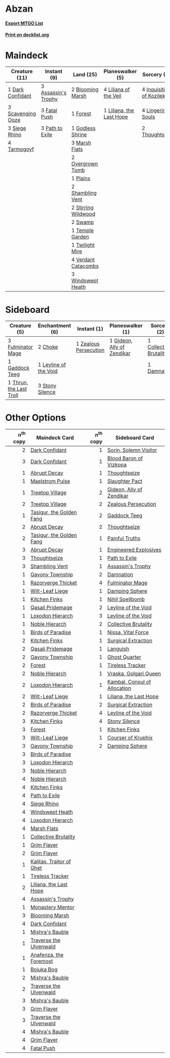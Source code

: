 # Abzan

#### [Export MTGO List](../collection/Abzan/Abzan.txt)
#### [Print on decklist.org](http://decklist.org/?deckmain=3%09Assassin's%20Trophy%0A2%09Blooming%20Marsh%0A1%09Dark%20Confidant%0A3%09Fatal%20Push%0A1%09Forest%0A1%09Godless%20Shrine%0A4%09Inquisition%20of%20Kozilek%0A4%09Liliana%20of%20the%20Veil%0A1%09Liliana,%20the%20Last%20Hope%0A4%09Lingering%20Souls%0A3%09Marsh%20Flats%0A2%09Overgrown%20Tomb%0A3%09Path%20to%20Exile%0A1%09Plains%0A3%09Scavenging%20Ooze%0A2%09Shambling%20Vent%0A3%09Siege%20Rhino%0A2%09Stirring%20Wildwood%0A2%09Swamp%0A4%09Tarmogoyf%0A1%09Temple%20Garden%0A2%09Thoughtseize%0A1%09Twilight%20Mire%0A4%09Verdant%20Catacombs%0A3%09Windswept%20Heath&deckside=2%09Choke%0A1%09Collective%20Brutality%0A1%09Damnation%0A3%09Fulminator%20Mage%0A1%09Gaddock%20Teeg%0A1%09Gideon,%20Ally%20of%20Zendikar%0A1%09Leyline%20of%20the%20Void%0A3%09Stony%20Silence%0A1%09Thrun,%20the%20Last%20Troll%0A1%09Zealous%20Persecution)
# Maindeck

|                                       Creature (11)                                        |                                         Instant (9)                                          |                                          Land (25)                                           |                                         Planeswalker (5)                                          |                                           Sorcery (10)                                            |
|--------------------------------------------------------------------------------------------|----------------------------------------------------------------------------------------------|----------------------------------------------------------------------------------------------|---------------------------------------------------------------------------------------------------|---------------------------------------------------------------------------------------------------|
|1 [Dark Confidant](http://gatherer.wizards.com/Pages/Card/Details.aspx?multiverseid=397731) |3 [Assassin's Trophy](http://gatherer.wizards.com/Pages/Card/Details.aspx?multiverseid=452902)|2 [Blooming Marsh](http://gatherer.wizards.com/Pages/Card/Details.aspx?multiverseid=417816)   |4 [Liliana of the Veil](http://gatherer.wizards.com/Pages/Card/Details.aspx?multiverseid=235597)   |4 [Inquisition of Kozilek](http://gatherer.wizards.com/Pages/Card/Details.aspx?multiverseid=416897)|
|3 [Scavenging Ooze](http://gatherer.wizards.com/Pages/Card/Details.aspx?multiverseid=420783)|3 [Fatal Push](http://gatherer.wizards.com/Pages/Card/Details.aspx?multiverseid=423724)       |1 [Forest](http://gatherer.wizards.com/Pages/Card/Details.aspx?multiverseid=129559)           |1 [Liliana, the Last Hope](http://gatherer.wizards.com/Pages/Card/Details.aspx?multiverseid=414388)|4 [Lingering Souls](http://gatherer.wizards.com/Pages/Card/Details.aspx?multiverseid=368485)       |
|3 [Siege Rhino](http://gatherer.wizards.com/Pages/Card/Details.aspx?multiverseid=386666)    |3 [Path to Exile](http://gatherer.wizards.com/Pages/Card/Details.aspx?multiverseid=220511)    |1 [Godless Shrine](http://gatherer.wizards.com/Pages/Card/Details.aspx?multiverseid=405099)   |                                                                                                   |2 [Thoughtseize](http://gatherer.wizards.com/Pages/Card/Details.aspx?multiverseid=438676)          |
|4 [Tarmogoyf](http://gatherer.wizards.com/Pages/Card/Details.aspx?multiverseid=136142)      |                                                                                              |3 [Marsh Flats](http://gatherer.wizards.com/Pages/Card/Details.aspx?multiverseid=405101)      |                                                                                                   |                                                                                                   |
|                                                                                            |                                                                                              |2 [Overgrown Tomb](http://gatherer.wizards.com/Pages/Card/Details.aspx?multiverseid=405103)   |                                                                                                   |                                                                                                   |
|                                                                                            |                                                                                              |1 [Plains](http://gatherer.wizards.com/Pages/Card/Details.aspx?multiverseid=129680)           |                                                                                                   |                                                                                                   |
|                                                                                            |                                                                                              |2 [Shambling Vent](http://gatherer.wizards.com/Pages/Card/Details.aspx?multiverseid=402031)   |                                                                                                   |                                                                                                   |
|                                                                                            |                                                                                              |2 [Stirring Wildwood](http://gatherer.wizards.com/Pages/Card/Details.aspx?multiverseid=433213)|                                                                                                   |                                                                                                   |
|                                                                                            |                                                                                              |2 [Swamp](http://gatherer.wizards.com/Pages/Card/Details.aspx?multiverseid=129754)            |                                                                                                   |                                                                                                   |
|                                                                                            |                                                                                              |1 [Temple Garden](http://gatherer.wizards.com/Pages/Card/Details.aspx?multiverseid=405112)    |                                                                                                   |                                                                                                   |
|                                                                                            |                                                                                              |1 [Twilight Mire](http://gatherer.wizards.com/Pages/Card/Details.aspx?multiverseid=442237)    |                                                                                                   |                                                                                                   |
|                                                                                            |                                                                                              |4 [Verdant Catacombs](http://gatherer.wizards.com/Pages/Card/Details.aspx?multiverseid=405113)|                                                                                                   |                                                                                                   |
|                                                                                            |                                                                                              |3 [Windswept Heath](http://gatherer.wizards.com/Pages/Card/Details.aspx?multiverseid=405115)  |                                                                                                   |                                                                                                   |


# Sideboard

|                                           Creature (5)                                           |                                        Enchantment (6)                                         |                                          Instant (1)                                           |                                          Planeswalker (1)                                           |                                           Sorcery (2)                                           |
|--------------------------------------------------------------------------------------------------|------------------------------------------------------------------------------------------------|------------------------------------------------------------------------------------------------|-----------------------------------------------------------------------------------------------------|-------------------------------------------------------------------------------------------------|
|3 [Fulminator Mage](http://gatherer.wizards.com/Pages/Card/Details.aspx?multiverseid=397686)      |2 [Choke](http://gatherer.wizards.com/Pages/Card/Details.aspx?multiverseid=45431)               |1 [Zealous Persecution](http://gatherer.wizards.com/Pages/Card/Details.aspx?multiverseid=179575)|1 [Gideon, Ally of Zendikar](http://gatherer.wizards.com/Pages/Card/Details.aspx?multiverseid=401897)|1 [Collective Brutality](http://gatherer.wizards.com/Pages/Card/Details.aspx?multiverseid=414380)|
|1 [Gaddock Teeg](http://gatherer.wizards.com/Pages/Card/Details.aspx?multiverseid=140188)         |1 [Leyline of the Void](http://gatherer.wizards.com/Pages/Card/Details.aspx?multiverseid=107682)|                                                                                                |                                                                                                     |1 [Damnation](http://gatherer.wizards.com/Pages/Card/Details.aspx?multiverseid=425888)           |
|1 [Thrun, the Last Troll](http://gatherer.wizards.com/Pages/Card/Details.aspx?multiverseid=214050)|3 [Stony Silence](http://gatherer.wizards.com/Pages/Card/Details.aspx?multiverseid=247425)      |                                                                                                |                                                                                                     |                                                                                                 |


# Other Options

|*n*<sup>th</sup> copy|                                           Maindeck Card                                           |*n*<sup>th</sup> copy|                                            Sideboard Card                                             |
|--------------------:|---------------------------------------------------------------------------------------------------|--------------------:|-------------------------------------------------------------------------------------------------------|
|                    2|[Dark Confidant](http://gatherer.wizards.com/Pages/Card/Details.aspx?multiverseid=397731)          |                    1|[Sorin, Solemn Visitor](http://gatherer.wizards.com/Pages/Card/Details.aspx?multiverseid=386672)       |
|                    3|[Dark Confidant](http://gatherer.wizards.com/Pages/Card/Details.aspx?multiverseid=397731)          |                    1|[Blood Baron of Vizkopa](http://gatherer.wizards.com/Pages/Card/Details.aspx?multiverseid=433096)      |
|                    1|[Abrupt Decay](http://gatherer.wizards.com/Pages/Card/Details.aspx?multiverseid=456061)            |                    1|[Thoughtseize](http://gatherer.wizards.com/Pages/Card/Details.aspx?multiverseid=438676)                |
|                    1|[Maelstrom Pulse](http://gatherer.wizards.com/Pages/Card/Details.aspx?multiverseid=180613)         |                    1|[Slaughter Pact](http://gatherer.wizards.com/Pages/Card/Details.aspx?multiverseid=130704)              |
|                    1|[Treetop Village](http://gatherer.wizards.com/Pages/Card/Details.aspx?multiverseid=106455)         |                    2|[Gideon, Ally of Zendikar](http://gatherer.wizards.com/Pages/Card/Details.aspx?multiverseid=401897)    |
|                    2|[Treetop Village](http://gatherer.wizards.com/Pages/Card/Details.aspx?multiverseid=106455)         |                    2|[Zealous Persecution](http://gatherer.wizards.com/Pages/Card/Details.aspx?multiverseid=179575)         |
|                    1|[Tasigur, the Golden Fang](http://gatherer.wizards.com/Pages/Card/Details.aspx?multiverseid=391937)|                    2|[Gaddock Teeg](http://gatherer.wizards.com/Pages/Card/Details.aspx?multiverseid=140188)                |
|                    2|[Abrupt Decay](http://gatherer.wizards.com/Pages/Card/Details.aspx?multiverseid=456061)            |                    2|[Thoughtseize](http://gatherer.wizards.com/Pages/Card/Details.aspx?multiverseid=438676)                |
|                    2|[Tasigur, the Golden Fang](http://gatherer.wizards.com/Pages/Card/Details.aspx?multiverseid=391937)|                    1|[Painful Truths](http://gatherer.wizards.com/Pages/Card/Details.aspx?multiverseid=401981)              |
|                    3|[Abrupt Decay](http://gatherer.wizards.com/Pages/Card/Details.aspx?multiverseid=456061)            |                    1|[Engineered Explosives](http://gatherer.wizards.com/Pages/Card/Details.aspx?multiverseid=50139)        |
|                    3|[Thoughtseize](http://gatherer.wizards.com/Pages/Card/Details.aspx?multiverseid=438676)            |                    1|[Path to Exile](http://gatherer.wizards.com/Pages/Card/Details.aspx?multiverseid=220511)               |
|                    3|[Shambling Vent](http://gatherer.wizards.com/Pages/Card/Details.aspx?multiverseid=402031)          |                    1|[Assassin's Trophy](http://gatherer.wizards.com/Pages/Card/Details.aspx?multiverseid=452902)           |
|                    1|[Gavony Township](http://gatherer.wizards.com/Pages/Card/Details.aspx?multiverseid=233242)         |                    2|[Damnation](http://gatherer.wizards.com/Pages/Card/Details.aspx?multiverseid=425888)                   |
|                    1|[Razorverge Thicket](http://gatherer.wizards.com/Pages/Card/Details.aspx?multiverseid=209407)      |                    4|[Fulminator Mage](http://gatherer.wizards.com/Pages/Card/Details.aspx?multiverseid=397686)             |
|                    1|[Wilt-Leaf Liege](http://gatherer.wizards.com/Pages/Card/Details.aspx?multiverseid=397852)         |                    1|[Damping Sphere](http://gatherer.wizards.com/Pages/Card/Details.aspx?multiverseid=443101)              |
|                    1|[Kitchen Finks](http://gatherer.wizards.com/Pages/Card/Details.aspx?multiverseid=370458)           |                    1|[Nihil Spellbomb](http://gatherer.wizards.com/Pages/Card/Details.aspx?multiverseid=442215)             |
|                    1|[Qasali Pridemage](http://gatherer.wizards.com/Pages/Card/Details.aspx?multiverseid=179556)        |                    2|[Leyline of the Void](http://gatherer.wizards.com/Pages/Card/Details.aspx?multiverseid=107682)         |
|                    1|[Loxodon Hierarch](http://gatherer.wizards.com/Pages/Card/Details.aspx?multiverseid=249414)        |                    3|[Leyline of the Void](http://gatherer.wizards.com/Pages/Card/Details.aspx?multiverseid=107682)         |
|                    1|[Noble Hierarch](http://gatherer.wizards.com/Pages/Card/Details.aspx?multiverseid=179434)          |                    2|[Collective Brutality](http://gatherer.wizards.com/Pages/Card/Details.aspx?multiverseid=414380)        |
|                    1|[Birds of Paradise](http://gatherer.wizards.com/Pages/Card/Details.aspx?multiverseid=129906)       |                    1|[Nissa, Vital Force](http://gatherer.wizards.com/Pages/Card/Details.aspx?multiverseid=417736)          |
|                    2|[Kitchen Finks](http://gatherer.wizards.com/Pages/Card/Details.aspx?multiverseid=370458)           |                    1|[Surgical Extraction](http://gatherer.wizards.com/Pages/Card/Details.aspx?multiverseid=397706)         |
|                    2|[Qasali Pridemage](http://gatherer.wizards.com/Pages/Card/Details.aspx?multiverseid=179556)        |                    1|[Languish](http://gatherer.wizards.com/Pages/Card/Details.aspx?multiverseid=420731)                    |
|                    2|[Gavony Township](http://gatherer.wizards.com/Pages/Card/Details.aspx?multiverseid=233242)         |                    1|[Ghost Quarter](http://gatherer.wizards.com/Pages/Card/Details.aspx?multiverseid=389534)               |
|                    2|[Forest](http://gatherer.wizards.com/Pages/Card/Details.aspx?multiverseid=129559)                  |                    1|[Tireless Tracker](http://gatherer.wizards.com/Pages/Card/Details.aspx?multiverseid=409997)            |
|                    2|[Noble Hierarch](http://gatherer.wizards.com/Pages/Card/Details.aspx?multiverseid=179434)          |                    1|[Vraska, Golgari Queen](http://gatherer.wizards.com/Pages/Card/Details.aspx?multiverseid=452963)       |
|                    2|[Loxodon Hierarch](http://gatherer.wizards.com/Pages/Card/Details.aspx?multiverseid=249414)        |                    1|[Kambal, Consul of Allocation](http://gatherer.wizards.com/Pages/Card/Details.aspx?multiverseid=417756)|
|                    2|[Wilt-Leaf Liege](http://gatherer.wizards.com/Pages/Card/Details.aspx?multiverseid=397852)         |                    1|[Liliana, the Last Hope](http://gatherer.wizards.com/Pages/Card/Details.aspx?multiverseid=414388)      |
|                    2|[Birds of Paradise](http://gatherer.wizards.com/Pages/Card/Details.aspx?multiverseid=129906)       |                    2|[Surgical Extraction](http://gatherer.wizards.com/Pages/Card/Details.aspx?multiverseid=397706)         |
|                    2|[Razorverge Thicket](http://gatherer.wizards.com/Pages/Card/Details.aspx?multiverseid=209407)      |                    4|[Leyline of the Void](http://gatherer.wizards.com/Pages/Card/Details.aspx?multiverseid=107682)         |
|                    3|[Kitchen Finks](http://gatherer.wizards.com/Pages/Card/Details.aspx?multiverseid=370458)           |                    4|[Stony Silence](http://gatherer.wizards.com/Pages/Card/Details.aspx?multiverseid=247425)               |
|                    3|[Forest](http://gatherer.wizards.com/Pages/Card/Details.aspx?multiverseid=129559)                  |                    1|[Kitchen Finks](http://gatherer.wizards.com/Pages/Card/Details.aspx?multiverseid=370458)               |
|                    3|[Wilt-Leaf Liege](http://gatherer.wizards.com/Pages/Card/Details.aspx?multiverseid=397852)         |                    1|[Courser of Kruphix](http://gatherer.wizards.com/Pages/Card/Details.aspx?multiverseid=442153)          |
|                    3|[Gavony Township](http://gatherer.wizards.com/Pages/Card/Details.aspx?multiverseid=233242)         |                    2|[Damping Sphere](http://gatherer.wizards.com/Pages/Card/Details.aspx?multiverseid=443101)              |
|                    3|[Birds of Paradise](http://gatherer.wizards.com/Pages/Card/Details.aspx?multiverseid=129906)       |                     |                                                                                                       |
|                    3|[Loxodon Hierarch](http://gatherer.wizards.com/Pages/Card/Details.aspx?multiverseid=249414)        |                     |                                                                                                       |
|                    3|[Noble Hierarch](http://gatherer.wizards.com/Pages/Card/Details.aspx?multiverseid=179434)          |                     |                                                                                                       |
|                    4|[Noble Hierarch](http://gatherer.wizards.com/Pages/Card/Details.aspx?multiverseid=179434)          |                     |                                                                                                       |
|                    4|[Kitchen Finks](http://gatherer.wizards.com/Pages/Card/Details.aspx?multiverseid=370458)           |                     |                                                                                                       |
|                    4|[Path to Exile](http://gatherer.wizards.com/Pages/Card/Details.aspx?multiverseid=220511)           |                     |                                                                                                       |
|                    4|[Siege Rhino](http://gatherer.wizards.com/Pages/Card/Details.aspx?multiverseid=386666)             |                     |                                                                                                       |
|                    4|[Windswept Heath](http://gatherer.wizards.com/Pages/Card/Details.aspx?multiverseid=405115)         |                     |                                                                                                       |
|                    4|[Loxodon Hierarch](http://gatherer.wizards.com/Pages/Card/Details.aspx?multiverseid=249414)        |                     |                                                                                                       |
|                    4|[Marsh Flats](http://gatherer.wizards.com/Pages/Card/Details.aspx?multiverseid=405101)             |                     |                                                                                                       |
|                    1|[Collective Brutality](http://gatherer.wizards.com/Pages/Card/Details.aspx?multiverseid=414380)    |                     |                                                                                                       |
|                    1|[Grim Flayer](http://gatherer.wizards.com/Pages/Card/Details.aspx?multiverseid=414489)             |                     |                                                                                                       |
|                    2|[Grim Flayer](http://gatherer.wizards.com/Pages/Card/Details.aspx?multiverseid=414489)             |                     |                                                                                                       |
|                    1|[Kalitas, Traitor of Ghet](http://gatherer.wizards.com/Pages/Card/Details.aspx?multiverseid=407596)|                     |                                                                                                       |
|                    1|[Tireless Tracker](http://gatherer.wizards.com/Pages/Card/Details.aspx?multiverseid=409997)        |                     |                                                                                                       |
|                    2|[Liliana, the Last Hope](http://gatherer.wizards.com/Pages/Card/Details.aspx?multiverseid=414388)  |                     |                                                                                                       |
|                    4|[Assassin's Trophy](http://gatherer.wizards.com/Pages/Card/Details.aspx?multiverseid=452902)       |                     |                                                                                                       |
|                    1|[Monastery Mentor](http://gatherer.wizards.com/Pages/Card/Details.aspx?multiverseid=391883)        |                     |                                                                                                       |
|                    3|[Blooming Marsh](http://gatherer.wizards.com/Pages/Card/Details.aspx?multiverseid=417816)          |                     |                                                                                                       |
|                    4|[Dark Confidant](http://gatherer.wizards.com/Pages/Card/Details.aspx?multiverseid=397731)          |                     |                                                                                                       |
|                    1|[Mishra's Bauble](http://gatherer.wizards.com/Pages/Card/Details.aspx?multiverseid=122122)         |                     |                                                                                                       |
|                    1|[Traverse the Ulvenwald](http://gatherer.wizards.com/Pages/Card/Details.aspx?multiverseid=409998)  |                     |                                                                                                       |
|                    1|[Anafenza, the Foremost](http://gatherer.wizards.com/Pages/Card/Details.aspx?multiverseid=386476)  |                     |                                                                                                       |
|                    1|[Bojuka Bog](http://gatherer.wizards.com/Pages/Card/Details.aspx?multiverseid=376269)              |                     |                                                                                                       |
|                    2|[Mishra's Bauble](http://gatherer.wizards.com/Pages/Card/Details.aspx?multiverseid=122122)         |                     |                                                                                                       |
|                    2|[Traverse the Ulvenwald](http://gatherer.wizards.com/Pages/Card/Details.aspx?multiverseid=409998)  |                     |                                                                                                       |
|                    3|[Mishra's Bauble](http://gatherer.wizards.com/Pages/Card/Details.aspx?multiverseid=122122)         |                     |                                                                                                       |
|                    3|[Grim Flayer](http://gatherer.wizards.com/Pages/Card/Details.aspx?multiverseid=414489)             |                     |                                                                                                       |
|                    3|[Traverse the Ulvenwald](http://gatherer.wizards.com/Pages/Card/Details.aspx?multiverseid=409998)  |                     |                                                                                                       |
|                    4|[Mishra's Bauble](http://gatherer.wizards.com/Pages/Card/Details.aspx?multiverseid=122122)         |                     |                                                                                                       |
|                    4|[Grim Flayer](http://gatherer.wizards.com/Pages/Card/Details.aspx?multiverseid=414489)             |                     |                                                                                                       |
|                    4|[Fatal Push](http://gatherer.wizards.com/Pages/Card/Details.aspx?multiverseid=423724)              |                     |                                                                                                       |

